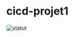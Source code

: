 # cicd-projet1

![statut](https://github.com/nbendev/cicd-project1/actions/workflows/main.yml/badge.svg)
